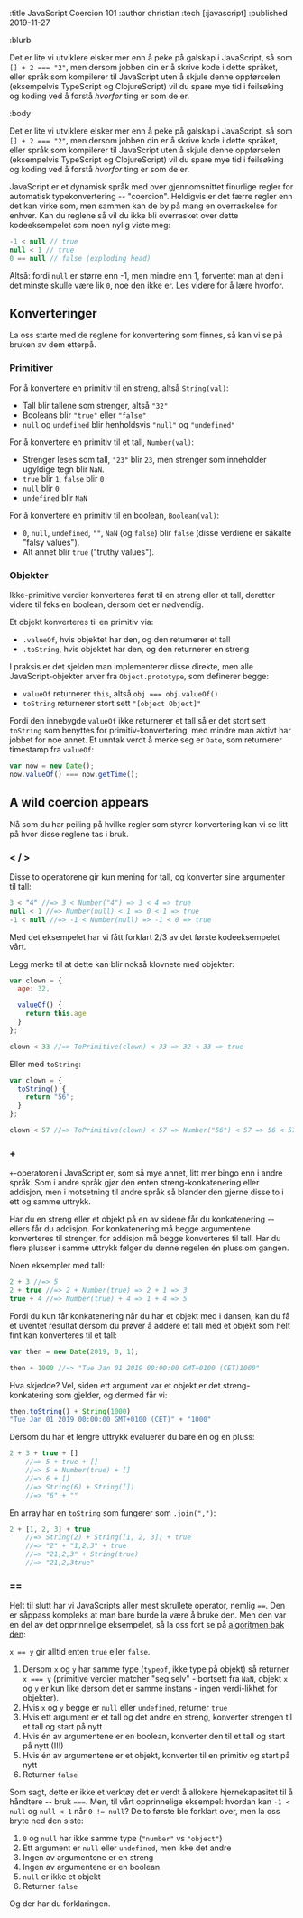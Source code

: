 :title JavaScript Coercion 101
:author christian
:tech [:javascript]
:published 2019-11-27

:blurb

Det er lite vi utviklere elsker mer enn å peke på galskap i JavaScript, så som
`[] + 2 === "2"`, men dersom jobben din er å skrive kode i dette språket, eller
språk som kompilerer til JavaScript uten å skjule denne oppførselen (eksempelvis
TypeScript og ClojureScript) vil du spare mye tid i feilsøking og koding ved å
forstå _hvorfor_ ting er som de er.

:body

Det er lite vi utviklere elsker mer enn å peke på galskap i JavaScript, så som
`[] + 2 === "2"`, men dersom jobben din er å skrive kode i dette språket, eller
språk som kompilerer til JavaScript uten å skjule denne oppførselen (eksempelvis
TypeScript og ClojureScript) vil du spare mye tid i feilsøking og koding ved å
forstå _hvorfor_ ting er som de er.

JavaScript er et dynamisk språk med over gjennomsnittet finurlige regler for
automatisk typekonvertering -- "coercion". Heldigvis er det færre regler enn det
kan virke som, men sammen kan de by på mang en overraskelse for enhver. Kan du
reglene så vil du ikke bli overrasket over dette kodeeksempelet som noen nylig
viste meg:

```js
-1 < null // true
null < 1 // true
0 == null // false (exploding head)
```

Altså: fordi `null` er større enn -1, men mindre enn 1, forventet man at den i
det minste skulle være lik `0`, noe den ikke er. Les videre for å lære hvorfor.

## Konverteringer

La oss starte med de reglene for konvertering som finnes, så kan vi se på bruken
av dem etterpå.

### Primitiver

For å konvertere en primitiv til en streng, altså `String(val)`:

- Tall blir tallene som strenger, altså `"32"`
- Booleans blir `"true"` eller `"false"`
- `null` og `undefined` blir henholdsvis `"null"` og `"undefined"`

For å konvertere en primitiv til et tall, `Number(val)`:

- Strenger leses som tall, `"23"` blir `23`, men strenger som inneholder
  ugyldige tegn blir `NaN`.
- `true` blir `1`, `false` blir `0`
- `null` blir `0`
- `undefined` blir `NaN`

For å konvertere en primitiv til en boolean, `Boolean(val)`:

- `0`, `null`, `undefined`, `""`, `NaN` (og `false`) blir `false` (disse
  verdiene er såkalte "falsy values").
- Alt annet blir `true` ("truthy values").

### Objekter

Ikke-primitive verdier konverteres først til en streng eller et tall, deretter
videre til feks en boolean, dersom det er nødvendig.

Et objekt konverteres til en primitiv via:

- `.valueOf`, hvis objektet har den, og den returnerer et tall
- `.toString`, hvis objektet har den, og den returnerer en streng

I praksis er det sjelden man implementerer disse direkte, men alle
JavaScript-objekter arver fra `Object.prototype`, som definerer begge:

- `valueOf` returnerer `this`, altså `obj === obj.valueOf()`
- `toString` returnerer stort sett `"[object Object]"`

Fordi den innebygde `valueOf` ikke returnerer et tall så er det stort sett
`toString` som benyttes for primitiv-konvertering, med mindre man aktivt har
jobbet for noe annet. Et unntak verdt å merke seg er `Date`, som returnerer
timestamp fra `valueOf`:

```js
var now = new Date();
now.valueOf() === now.getTime();
```

## A wild coercion appears

Nå som du har peiling på hvilke regler som styrer konvertering kan vi se litt på
hvor disse reglene tas i bruk.

### < / >

Disse to operatorene gir kun mening for tall, og konverter sine argumenter til
tall:

```js
3 < "4" //=> 3 < Number("4") => 3 < 4 => true
null < 1 //=> Number(null) < 1 => 0 < 1 => true
-1 < null //=> -1 < Number(null) => -1 < 0 => true
```

Med det eksempelet har vi fått forklart 2/3 av det første kodeeksempelet vårt.

Legg merke til at dette kan blir nokså klovnete med objekter:

```js
var clown = {
  age: 32,

  valueOf() {
    return this.age
  }
};

clown < 33 //=> ToPrimitive(clown) < 33 => 32 < 33 => true
```

Eller med `toString`:


```js
var clown = {
  toString() {
    return "56";
  }
};

clown < 57 //=> ToPrimitive(clown) < 57 => Number("56") < 57 => 56 < 57 => true
```

### +

`+`-operatoren i JavaScript er, som så mye annet, litt mer bingo enn i andre
språk. Som i andre språk gjør den enten streng-konkatenering eller addisjon, men
i motsetning til andre språk så blander den gjerne disse to i ett og samme
uttrykk.

Har du en streng eller et objekt på en av sidene får du konkatenering -- ellers
får du addisjon. For konkatenering må begge argumentene konverteres til
strenger, for addisjon må begge konverteres til tall. Har du flere plusser i
samme uttrykk følger du denne regelen én pluss om gangen.

Noen eksempler med tall:

```js
2 + 3 //=> 5
2 + true //=> 2 + Number(true) => 2 + 1 => 3
true + 4 //=> Number(true) + 4 => 1 + 4 => 5
```

Fordi du kun får konkatenering når du har et objekt med i dansen, kan du få et
uventet resultat dersom du prøver å addere et tall med et objekt som helt fint
kan konverteres til et tall:

```js
var then = new Date(2019, 0, 1);

then + 1000 //=> "Tue Jan 01 2019 00:00:00 GMT+0100 (CET)1000"
```

Hva skjedde? Vel, siden ett argument var et objekt er det streng-konkatering som
gjelder, og dermed får vi:

```js
then.toString() + String(1000)
"Tue Jan 01 2019 00:00:00 GMT+0100 (CET)" + "1000"
```

Dersom du har et lengre uttrykk evaluerer du bare én og en pluss:

```js
2 + 3 + true + []
    //=> 5 + true + []
    //=> 5 + Number(true) + []
    //=> 6 + []
    //=> String(6) + String([])
    //=> "6" + ""
```

En array har en `toString` som fungerer som `.join(",")`:

```js
2 + [1, 2, 3] + true
    //=> String(2) + String([1, 2, 3]) + true
    //=> "2" + "1,2,3" + true
    //=> "21,2,3" + String(true)
    //=> "21,2,3true"
```

### ==

Helt til slutt har vi JavaScripts aller mest skrullete operator, nemlig `==`.
Den er såppass kompleks at man bare burde la være å bruke den. Men den var en
del av det opprinnelige eksempelet, så la oss fort se på [algoritmen bak
den](https://www.ecma-international.org/ecma-262/10.0/index.html#sec-abstract-equality-comparison):

`x == y` gir alltid enten `true` eller `false`.

1. Dersom `x` og `y` har samme type (`typeof`, ikke type på objekt) så returner
   `x === y` (primitive verdier matcher "seg selv" - bortsett fra `NaN`, objekt
   `x` og `y` er kun like dersom det er samme instans - ingen verdi-likhet for
   objekter).
2. Hvis `x` og `y` begge er `null` eller `undefined`, returner `true`
3. Hvis ett argument er et tall og det andre en streng, konverter strengen til
   et tall og start på nytt
4. Hvis én av argumentene er en boolean, konverter den til et tall og start på
   nytt (!!!)
5. Hvis én av argumentene er et objekt, konverter til en primitiv og start på
   nytt
6. Returner `false`

Som sagt, dette er ikke et verktøy det er verdt å allokere hjernekapasitet til å
håndtere -- bruk `===`. Men, til vårt opprinnelige eksempel: hvordan kan `-1 <
null` og `null < 1` når `0 != null`? De to første ble forklart over, men la oss
bryte ned den siste:

1. `0` og `null` har ikke samme type (`"number"` vs `"object"`)
2. Ett argument er `null` eller `undefined`, men ikke det andre
3. Ingen av argumentene er en streng
4. Ingen av argumentene er en boolean
5. `null` er ikke et objekt
6. Returner `false`

Og der har du forklaringen.
